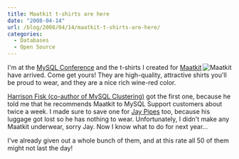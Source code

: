 ```yaml
---
title: Maatkit t-shirts are here
date: "2008-04-14"
url: /blog/2008/04/14/maatkit-t-shirts-are-here/
categories:
  - Databases
  - Open Source
---
```

[<img style="float:right" src='/media/2008/04/maatkit.jpg' alt='Maatkit' />](http://www.maatkit.org/)

I'm at the [MySQL Conference](http://www.mysqlconf.com/) and the t-shirts I created for [Maatkit](http://www.maatkit.org/) have arrived. Come get yours! They are high-quality, attractive shirts you'll be proud to wear, and they are a nice rich wine-red color.

[Harrison Fisk (co-author of MySQL Clustering)](http://www.amazon.com/gp/product/0672328550?ie=UTF8&#038;tag=xaprb-20&#038;linkCode=xm2&#038;camp=1789&#038;creativeASIN=0672328550) got the first one, because he told me that he recommends Maatkit to MySQL Support customers about twice a week. I made sure to save one for [Jay Pipes](http://jpipes.com/) too, because his luggage got lost so he has nothing to wear. Unfortunately, I didn't make any Maatkit underwear, sorry Jay. Now I know what to do for next year...

I've already given out a whole bunch of them, and at this rate all 50 of them might not last the day!


